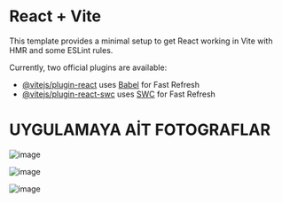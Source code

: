 # React + Vite

This template provides a minimal setup to get React working in Vite with HMR and some ESLint rules.

Currently, two official plugins are available:

- [@vitejs/plugin-react](https://github.com/vitejs/vite-plugin-react/blob/main/packages/plugin-react/README.md) uses [Babel](https://babeljs.io/) for Fast Refresh
- [@vitejs/plugin-react-swc](https://github.com/vitejs/vite-plugin-react-swc) uses [SWC](https://swc.rs/) for Fast Refresh


# UYGULAMAYA AİT FOTOGRAFLAR 

![image](https://github.com/ErenColk/Recipe-app/assets/137501644/9a9e1338-43aa-497a-ba97-983d70b352c1)

![image](https://github.com/ErenColk/Recipe-app/assets/137501644/19ece3d6-f41a-497c-b7d8-24b989673908)

![image](https://github.com/ErenColk/Recipe-app/assets/137501644/3d788404-ddfa-4da6-8456-b66961d775c7)
